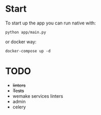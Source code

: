 # Start

To start up the app you can run native with:
```shell
python app/main.py
```
or docker way:

```shell
docker-compose up -d
```

# TODO
* ~~linters~~
* ~~Tests~~
* wemake services linters
* admin
* celery
